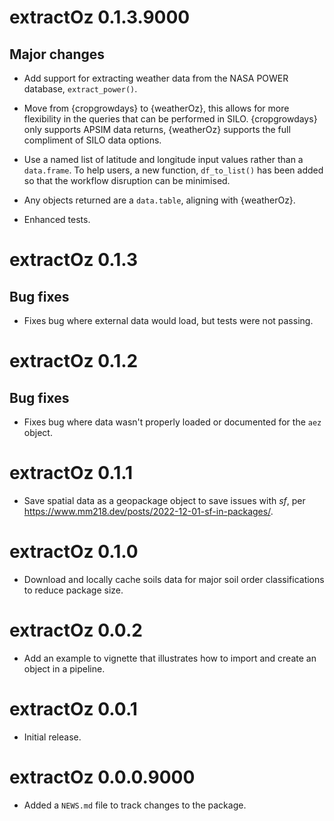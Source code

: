 # extractOz 0.1.3.9000

## Major changes

-   Add support for extracting weather data from the NASA POWER database, `extract_power()`.

-   Move from {cropgrowdays} to {weatherOz}, this allows for more flexibility in the queries that can be performed in SILO.
{cropgrowdays} only supports APSIM data returns, {weatherOz} supports the full compliment of SILO data options.

-   Use a named list of latitude and longitude input values rather than a `data.frame`.
To help users, a new function, `df_to_list()` has been added so that the workflow disruption can be minimised.

-   Any objects returned are a `data.table`, aligning with {weatherOz}.

-   Enhanced tests.

# extractOz 0.1.3

## Bug fixes

-   Fixes bug where external data would load, but tests were not passing.

# extractOz 0.1.2

## Bug fixes

-   Fixes bug where data wasn't properly loaded or documented for the `aez` object.

# extractOz 0.1.1

-   Save spatial data as a geopackage object to save issues with *sf*, per <https://www.mm218.dev/posts/2022-12-01-sf-in-packages/>.

# extractOz 0.1.0

-   Download and locally cache soils data for major soil order classifications to reduce package size.

# extractOz 0.0.2

-   Add an example to vignette that illustrates how to import and create an object in a pipeline.

# extractOz 0.0.1

-   Initial release.

# extractOz 0.0.0.9000

-   Added a `NEWS.md` file to track changes to the package.
